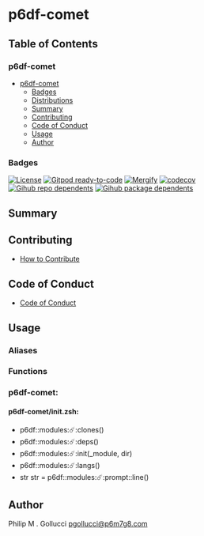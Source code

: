 # p6df-comet

## Table of Contents


### p6df-comet
- [p6df-comet](#p6df-comet)
  - [Badges](#badges)
  - [Distributions](#distributions)
  - [Summary](#summary)
  - [Contributing](#contributing)
  - [Code of Conduct](#code-of-conduct)
  - [Usage](#usage)
  - [Author](#author)

### Badges

[![License](https://img.shields.io/badge/License-Apache%202.0-yellowgreen.svg)](https://opensource.org/licenses/Apache-2.0)
[![Gitpod ready-to-code](https://img.shields.io/badge/Gitpod-ready--to--code-blue?logo=gitpod)](https://gitpod.io/#https://github.com/p6m7g8/p6df-comet)
[![Mergify](https://img.shields.io/endpoint.svg?url=https://gh.mergify.io/badges/p6m7g8/p6df-comet/&style=flat)](https://mergify.io)
[![codecov](https://codecov.io/gh/p6m7g8/p6df-comet/branch/master/graph/badge.svg?token=14Yj1fZbew)](https://codecov.io/gh/p6m7g8/p6df-comet)
[![Gihub repo dependents](https://badgen.net/github/dependents-repo/p6m7g8/p6df-comet)](https://github.com/p6m7g8/p6df-comet/network/dependents?dependent_type=REPOSITORY)
[![Gihub package dependents](https://badgen.net/github/dependents-pkg/p6m7g8/p6df-comet)](https://github.com/p6m7g8/p6df-comet/network/dependents?dependent_type=PACKAGE)

## Summary

## Contributing

- [How to Contribute](CONTRIBUTING.md)

## Code of Conduct

- [Code of Conduct](https://github.com/p6m7g8/.github/blob/master/CODE_OF_CONDUCT.md)

## Usage


### Aliases


### Functions

### p6df-comet:

#### p6df-comet/init.zsh:

- p6df::modules::comet::clones()
- p6df::modules::comet::deps()
- p6df::modules::comet::init(_module, dir)
- p6df::modules::comet::langs()
- str str = p6df::modules::comet::prompt::line()



## Author

Philip M . Gollucci <pgollucci@p6m7g8.com>
